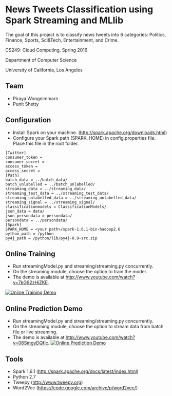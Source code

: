 # News Tweets Classification using Spark Streaming and MLlib
The goal of this project is to classify news tweets into 6 categories: Politics, Finance, Sports, Sci&Tech, Entertainment, and Crime.

CS249: Cloud Computing, Spring 2016

Department of Computer Science

University of California, Los Angeles

## Team
* Piraya Wongnimmarn
* Punit Shetty

## Configuration
* Install Spark on your machine. (http://spark.apache.org/downloads.html)
* Configure your Spark path (SPARK_HOME) in config.properties file. Place this file in the root folder.
```
[Twitter]
consumer_token =
consumer_secret =
access_token =
access_secret =
[Path]
batch_data = ../batch_data/
batch_unlabelled = ../batch_unlabelled/
streaming_data = ../streaming_data/
streaming_test_data = ../streaming_test_data/
streaming_unlabelled_data = ../streaming_unlabelled_data/
streaming_signal = ../streaming_signal/
classificationmodels = ClassificationModels/
json_data = data/
json_persondata = persondata/
persondata = ../persondata/
[Spark]
SPARK_HOME = <your path>/spark-1.6.1-bin-hadoop2.6
python_path = /python
py4j_path = /python/lib/py4j-0.9-src.zip
```
## Online Training
* Run streamingModel.py and streaming/streaming.py concurrently.
* On the streaming module, choose the option to train the model.
* The demo is available at http://www.youtube.com/watch?v=7kG92zHiZKE.

[![Online Training Demo](http://img.youtube.com/vi/7kG92zHiZKE/0.jpg)](http://www.youtube.com/watch?v=7kG92zHiZKE)

## Online Prediction Demo
* Run streamingModel.py and streaming/streaming.py concurrently.
* On the streaming module, choose the option to stream data from batch file or live streaming.
* The demo is available at http://www.youtube.com/watch?v=06SmgyDQfic.
[![Online Prediction Demo](http://img.youtube.com/vi/06SmgyDQfic/0.jpg)](http://www.youtube.com/watch?v=06SmgyDQfic)

## Tools
* Spark 1.6.1 (http://spark.apache.org/docs/latest/index.html)
* Python 2.7
* Tweepy (http://www.tweepy.org)
* Word2Vec (https://code.google.com/archive/p/word2vec/)